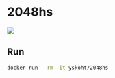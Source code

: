 # 2048hs

![](https://user-images.githubusercontent.com/34795067/210233579-f0def7f5-67bc-4ca1-b2eb-e04b633d5a18.gif)

## Run

```sh
docker run --rm -it yskoht/2048hs
```
